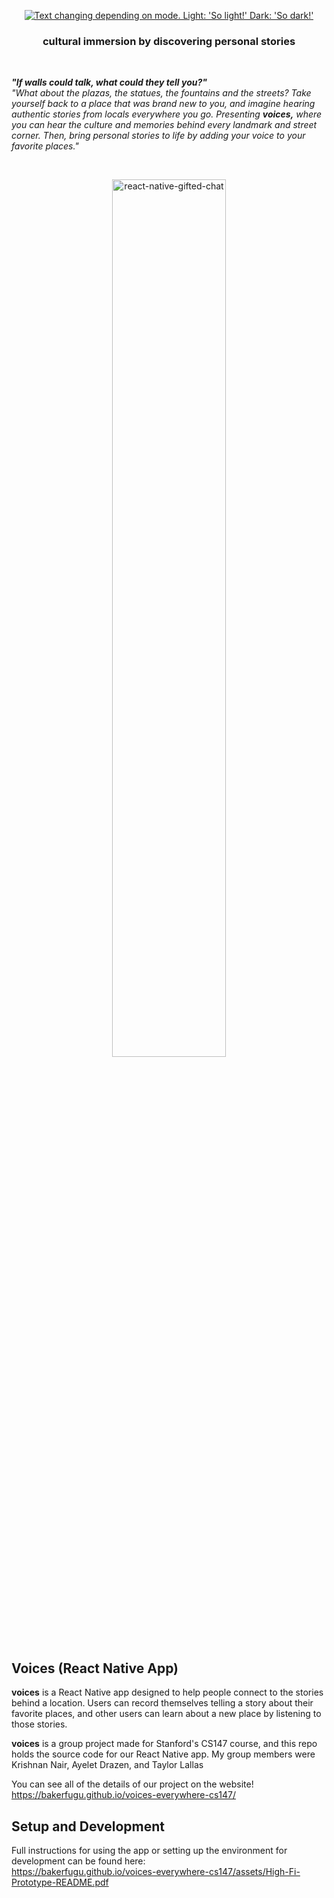 <p align="center">
  <a href="https://bakerfugu.github.io/voices-everywhere-cs147/" target="_blank">
    <picture>
      <source media="(prefers-color-scheme: dark)" srcset="https://github.com/bakerfugu/voices-native-app/assets/7607483/657cc0df-6e56-4837-9ca5-88068fb1e8c4">
      <img alt="Text changing depending on mode. Light: 'So light!' Dark: 'So dark!'" src="https://github.com/bakerfugu/voices-native-app/assets/7607483/30f6917c-54a2-4967-89dc-56a254dd2a42">
    </picture>
  </a>
</p>

<h3 align="center">
  cultural immersion by discovering personal stories
</h3>

<br/>

***"If walls could talk, what could they tell you?"***  
*"What about the plazas, the statues, the fountains and the streets? Take yourself back to a place that was brand new to you, and imagine hearing authentic stories from locals everywhere you go. Presenting* ***voices,*** *where you can hear the culture and memories behind every landmark and street corner. Then, bring personal stories to life by adding your voice to your favorite places."*

<br/>

<p align="center" >
  <img alt="react-native-gifted-chat" src="https://github.com/bakerfugu/voices-native-app/assets/7607483/fe15efab-59e5-4990-b7ff-d87a6150e26d" width="60%" />
</p>

## Voices (React Native App)

**voices** is a React Native app designed to help people connect to the stories behind a location. Users can record themselves telling a story about their favorite places, and other users can learn about a new place by listening to those stories.

**voices** is a group project made for Stanford's CS147 course, and this repo holds the source code for our React Native app. My group members were Krishnan Nair, Ayelet Drazen, and Taylor Lallas

You can see all of the details of our project on the website!  
https://bakerfugu.github.io/voices-everywhere-cs147/

## Setup and Development

Full instructions for using the app or setting up the environment for development can be found here:  
https://bakerfugu.github.io/voices-everywhere-cs147/assets/High-Fi-Prototype-README.pdf
